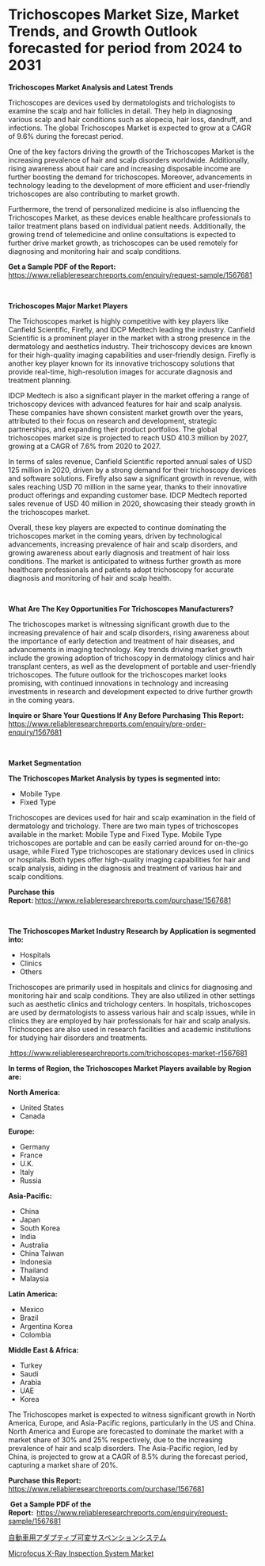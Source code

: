 <p><h1>Trichoscopes Market Size, Market Trends, and Growth Outlook forecasted for period from 2024 to 2031</h1></p><p><strong>Trichoscopes Market Analysis and Latest Trends</strong></p>
<p><p>Trichoscopes are devices used by dermatologists and trichologists to examine the scalp and hair follicles in detail. They help in diagnosing various scalp and hair conditions such as alopecia, hair loss, dandruff, and infections. The global Trichoscopes Market is expected to grow at a CAGR of 9.6% during the forecast period. </p><p>One of the key factors driving the growth of the Trichoscopes Market is the increasing prevalence of hair and scalp disorders worldwide. Additionally, rising awareness about hair care and increasing disposable income are further boosting the demand for trichoscopes. Moreover, advancements in technology leading to the development of more efficient and user-friendly trichoscopes are also contributing to market growth.</p><p>Furthermore, the trend of personalized medicine is also influencing the Trichoscopes Market, as these devices enable healthcare professionals to tailor treatment plans based on individual patient needs. Additionally, the growing trend of telemedicine and online consultations is expected to further drive market growth, as trichoscopes can be used remotely for diagnosing and monitoring hair and scalp conditions.</p></p>
<p><strong>Get a Sample PDF of the Report:&nbsp;</strong> <a href="https://www.reliableresearchreports.com/enquiry/request-sample/1567681">https://www.reliableresearchreports.com/enquiry/request-sample/1567681</a></p>
<p>&nbsp;</p>
<p><strong>Trichoscopes Major Market Players</strong></p>
<p><p>The Trichoscopes market is highly competitive with key players like Canfield Scientific, Firefly, and IDCP Medtech leading the industry. Canfield Scientific is a prominent player in the market with a strong presence in the dermatology and aesthetics industry. Their trichoscopy devices are known for their high-quality imaging capabilities and user-friendly design. Firefly is another key player known for its innovative trichoscopy solutions that provide real-time, high-resolution images for accurate diagnosis and treatment planning.</p><p>IDCP Medtech is also a significant player in the market offering a range of trichoscopy devices with advanced features for hair and scalp analysis. These companies have shown consistent market growth over the years, attributed to their focus on research and development, strategic partnerships, and expanding their product portfolios. The global trichoscopes market size is projected to reach USD 410.3 million by 2027, growing at a CAGR of 7.6% from 2020 to 2027.</p><p>In terms of sales revenue, Canfield Scientific reported annual sales of USD 125 million in 2020, driven by a strong demand for their trichoscopy devices and software solutions. Firefly also saw a significant growth in revenue, with sales reaching USD 70 million in the same year, thanks to their innovative product offerings and expanding customer base. IDCP Medtech reported sales revenue of USD 40 million in 2020, showcasing their steady growth in the trichoscopes market.</p><p>Overall, these key players are expected to continue dominating the trichoscopes market in the coming years, driven by technological advancements, increasing prevalence of hair and scalp disorders, and growing awareness about early diagnosis and treatment of hair loss conditions. The market is anticipated to witness further growth as more healthcare professionals and patients adopt trichoscopy for accurate diagnosis and monitoring of hair and scalp health.</p></p>
<p>&nbsp;</p>
<p><strong>What Are The Key Opportunities For Trichoscopes Manufacturers?</strong></p>
<p><p>The trichoscopes market is witnessing significant growth due to the increasing prevalence of hair and scalp disorders, rising awareness about the importance of early detection and treatment of hair diseases, and advancements in imaging technology. Key trends driving market growth include the growing adoption of trichoscopy in dermatology clinics and hair transplant centers, as well as the development of portable and user-friendly trichoscopes. The future outlook for the trichoscopes market looks promising, with continued innovations in technology and increasing investments in research and development expected to drive further growth in the coming years.</p></p>
<p><strong>Inquire or Share Your Questions If Any Before Purchasing This Report:</strong> <a href="https://www.reliableresearchreports.com/enquiry/pre-order-enquiry/1567681">https://www.reliableresearchreports.com/enquiry/pre-order-enquiry/1567681</a></p>
<p>&nbsp;</p>
<p><strong>Market Segmentation</strong></p>
<p><strong>The Trichoscopes Market Analysis by types is segmented into:</strong></p>
<p><ul><li>Mobile Type</li><li>Fixed Type</li></ul></p>
<p><p>Trichoscopes are devices used for hair and scalp examination in the field of dermatology and trichology. There are two main types of trichoscopes available in the market: Mobile Type and Fixed Type. Mobile Type trichoscopes are portable and can be easily carried around for on-the-go usage, while Fixed Type trichoscopes are stationary devices used in clinics or hospitals. Both types offer high-quality imaging capabilities for hair and scalp analysis, aiding in the diagnosis and treatment of various hair and scalp conditions.</p></p>
<p><strong>Purchase this Report:&nbsp;</strong><a href="https://www.reliableresearchreports.com/purchase/1567681">https://www.reliableresearchreports.com/purchase/1567681</a></p>
<p>&nbsp;</p>
<p><strong>The Trichoscopes Market Industry Research by Application is segmented into:</strong></p>
<p><ul><li>Hospitals</li><li>Clinics</li><li>Others</li></ul></p>
<p><p>Trichoscopes are primarily used in hospitals and clinics for diagnosing and monitoring hair and scalp conditions. They are also utilized in other settings such as aesthetic clinics and trichology centers. In hospitals, trichoscopes are used by dermatologists to assess various hair and scalp issues, while in clinics they are employed by hair professionals for hair and scalp analysis. Trichoscopes are also used in research facilities and academic institutions for studying hair disorders and treatments.</p></p>
<p><a href="https://www.reliableresearchreports.com/trichoscopes-market-r1567681">&nbsp;https://www.reliableresearchreports.com/trichoscopes-market-r1567681</a></p>
<p><strong>In terms of Region, the Trichoscopes Market Players available by Region are:</strong></p>
<p>
    <p> <strong> North America: </strong>
        <ul>
            <li>United States</li>
            <li>Canada</li>
        </ul>
        </p> 
    <p> <strong> Europe: </strong>
        <ul>
            <li>Germany</li>
            <li>France</li>
            <li>U.K.</li>
            <li>Italy</li>
            <li>Russia</li>
        </ul>
        </p> 
    <p> <strong> Asia-Pacific: </strong>
        <ul>
            <li>China</li>
            <li>Japan</li>
            <li>South Korea</li>
            <li>India</li>
            <li>Australia</li>
            <li>China Taiwan</li>
            <li>Indonesia</li>
            <li>Thailand</li>
            <li>Malaysia</li>
        </ul>
        </p> 
    <p> <strong> Latin America: </strong>
        <ul>
            <li>Mexico</li>
            <li>Brazil</li>
            <li>Argentina Korea</li>
            <li>Colombia</li>
        </ul>
        </p> 
    <p> <strong> Middle East & Africa: </strong>
        <ul>
            <li>Turkey</li>
            <li>Saudi</li>
            <li>Arabia</li>
            <li>UAE</li>
            <li>Korea</li>
        </ul>
    </p>
    </p>
<p><p>The Trichoscopes market is expected to witness significant growth in North America, Europe, and Asia-Pacific regions, particularly in the US and China. North America and Europe are forecasted to dominate the market with a market share of 30% and 25% respectively, due to the increasing prevalence of hair and scalp disorders. The Asia-Pacific region, led by China, is projected to grow at a CAGR of 8.5% during the forecast period, capturing a market share of 20%.</p></p>
<p><strong>Purchase this Report: </strong><a href="https://www.reliableresearchreports.com/purchase/1567681">https://www.reliableresearchreports.com/purchase/1567681</a></p>
<p>&nbsp;<strong>Get a Sample PDF of the Report:&nbsp;&nbsp;</strong><a href="https://www.reliableresearchreports.com/enquiry/request-sample/1567681">https://www.reliableresearchreports.com/enquiry/request-sample/1567681</a></p>
<p><strong></strong></p>
<p><p><a href="https://github.com/KenyonJohns/Market-Research-Report-List-1/blob/main/312219291948.md">自動車用アダプティブ可変サスペンションシステム</a></p><p><a href="https://view.publitas.com/reportprime-1/microfocus-x-ray-inspection-system-market-comprehensive-assessment-by-type-application-and-geography/">Microfocus X-Ray Inspection System Market</a></p></p>